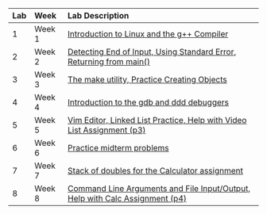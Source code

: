|Lab| Week| Lab Description|
|:--|:----|:---------------|
|1| Week 1| [Introduction to Linux and the g++ Compiler](http://www.ecst.csuchico.edu/~tyson/classes/211.f15/labs/lab01.html)|
|2| Week 2| [Detecting End of Input, Using Standard Error, Returning from main()](http://www.ecst.csuchico.edu/~tyson/classes/211.f15/labs/lab02.html)|
|3| Week 3| [The make utility, Practice Creating Objects](http://www.ecst.csuchico.edu/~tyson/classes/211.f15/labs/lab03.html)|
|4| Week 4| [Introduction to the gdb and ddd debuggers  ](http://www.ecst.csuchico.edu/~tyson/classes/211.f15/labs/lab04.html)|
|5| Week 5| [Vim Editor, Linked List Practice, Help with Video List Assignment (p3)](http://www.ecst.csuchico.edu/~tyson/classes/211.f15/labs/lab05.html)|
|6| Week 6| [Practice midterm problems](http://www.ecst.csuchico.edu/~tyson/classes/211.f15/labs/lab06.html)|
|7| Week 7| [Stack of doubles for the Calculator assignment](http://www.ecst.csuchico.edu/~tyson/classes/211.f15/labs/lab07.html)|
|8| Week 8| [Command Line Arguments and File Input/Output, Help with Calc Assignment (p4)](http://www.ecst.csuchico.edu/~tyson/classes/211.f15/labs/lab08.html)|
